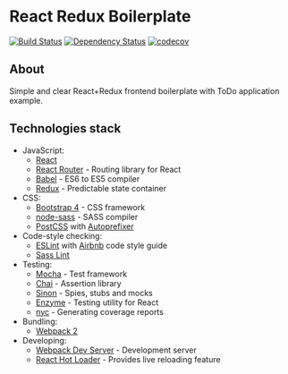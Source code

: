 React Redux Boilerplate
===

[![Build Status](https://travis-ci.org/elemus/react-redux-boilerplate.svg)](https://travis-ci.org/elemus/react-redux-boilerplate)
[![Dependency Status](https://gemnasium.com/badges/github.com/elemus/react-redux-boilerplate.svg)](https://gemnasium.com/github.com/elemus/react-redux-boilerplate)
[![codecov](https://codecov.io/gh/elemus/react-redux-boilerplate/branch/master/graph/badge.svg)](https://codecov.io/gh/elemus/react-redux-boilerplate)

## About

Simple and clear React+Redux frontend boilerplate with ToDo application example.

## Technologies stack

* JavaScript:
    - [React](https://facebook.github.io/react/)
    - [React Router](https://github.com/reactjs/react-router) - Routing library for React
    - [Babel](http://babeljs.io) - ES6 to ES5 compiler
    - [Redux](http://redux.js.org/) - Predictable state container
* CSS:
    - [Bootstrap 4](https://v4-alpha.getbootstrap.com/) - CSS framework
    - [node-sass](https://github.com/sass/node-sass) - SASS compiler
    - [PostCSS](https://github.com/postcss/postcss) with [Autoprefixer](https://github.com/postcss/autoprefixer)
* Code-style checking:
    - [ESLint](http://eslint.org) with [Airbnb](https://github.com/airbnb/javascript) code style guide
    - [Sass Lint](https://github.com/sasstools/sass-lint)
* Testing:
    - [Mocha](https://mochajs.org/) - Test framework
    - [Chai](http://chaijs.com/) - Assertion library
    - [Sinon](http://sinonjs.org/) - Spies, stubs and mocks
    - [Enzyme](http://airbnb.io/enzyme/index.html) - Testing utility for React
    - [nyc](https://github.com/istanbuljs/nyc) - Generating coverage reports
* Bundling:
    - [Webpack 2](http://webpack.github.io)
* Developing:
    - [Webpack Dev Server](http://webpack.github.io) - Development server
    - [React Hot Loader](https://github.com/gaearon/react-hot-loader) - Provides live reloading feature
